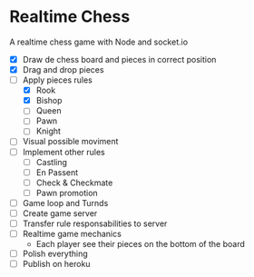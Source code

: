 # Realtime Chess
A realtime chess game with Node and socket.io

- [x] Draw de chess board and pieces in correct position
- [x] Drag and drop pieces
- [ ] Apply pieces rules
    - [x] Rook
    - [x] Bishop
    - [ ] Queen
    - [ ] Pawn
    - [ ] Knight
- [ ] Visual possible moviment
- [ ] Implement other rules
    - [ ] Castling
    - [ ] En Passent
    - [ ] Check & Checkmate
    - [ ] Pawn promotion
- [ ] Game loop and Turnds
- [ ] Create game server
- [ ] Transfer rule responsabilities to server
- [ ] Realtime game mechanics
    - Each player see their pieces on the bottom of the board
- [ ] Polish everything
- [ ] Publish on heroku